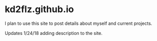 # kd2flz.github.io
I plan to use this site to post details about myself and current projects. 

Updates
1/24/18 adding description to the site.